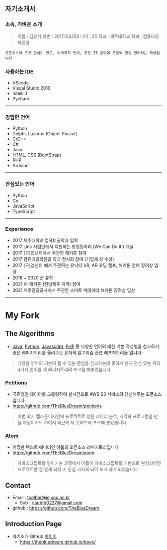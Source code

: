 
## 자기소개서

### 소속, 가벼운 소개
> 이름 : 김유석
> 학번 : 2017108258
> 나이 : 25
> 학교 : 제주대학교
> 학과 : 컴퓨터공학전공

``오픈소스에 크게 관심이 있고, 여러가지 언어, 모든 IT 분야에 조금씩 관심 있어하는 학생입니다``

### 사용하는 IDE

- VScode
- Visual Studio 2019
- Intelli J
- Pycham


---


### 경험한 언어
- Python
- Delphi, Lazarus (Object Pascal)
- C/C++
- C#
- Java
- HTML, CSS (BootStrap)
- PHP
- Arduino
  
---


### 관심있는 언어
- Python
- Go
- JavaScript
- TypeScript


---


### Experience

- 2017 제주대학교 컴퓨터공학과 입학
- 2017 Linc 사업단에서 지원하는 창업동아리 (We Can Do It!) 개설
- 2017 (구)앱센터에서 주관한 해커톤 참여
- 2017 컴퓨터공학전공 학과 전시회 참여 (기업체 상 수상)
- 2017 (구)앱센터 에서 주관하는 유니티 VR, AR 코딩 캠프, 해커톤 참여 장려상 입상
- 2018 ~ 2020 군 휴학
- 2021 K- 해커톤 (전남제주 지역) 참여
- 2021 제주관광공사에서 주관한 스마트 빅데이터 해커톤 장려상 입상


---


# My Fork


## The Algorithms

- [Java](https://github.com/TheBlueDream/Java), [Python](https://github.com/TheBlueDream/Python), [Javascript](https://github.com/TheBlueDream/Javascript), [PHP](https://github.com/TheBlueDream/PHP)  등 다양한 언어의 대한 기본 작성법을 참고하기 좋은  레퍼지토리를 올려주는 유저의 알고리즘 관련 레포지토리들 입니다

> 다양한 언어의 기본이 될 수 있는 문법을 참고하는데 좋아서 현재 관심 있는 위의 4가지 언어를 제 레퍼지토리의 포크를 해놓았습니다
> 

### [Petitions](https://github.com/TheBlueDream/petitions)

- 국민청원 데이터를 크롤링하여 실시간으로 AWS S3 서비스의 갱신해주는 오픈소스입니다.
- https://github.com/TheBlueDream/petitions

> 이번 학기 캡스톤디자인에 프로젝트로 청원 데이터 분석, 시각화 프로그램을 만들 예정이기도 하여서 최근에 제 깃허브에 포크해 놓았습니다.
> 

### [Atom](https://github.com/TheBlueDream/atom.git)

- 유명한 텍스트 에디터인 아톰의 오픈소스 레퍼지토리입니다
- https://github.com/TheBlueDream/atom

> 자바스크립트를 알아가는 과정에서 아톰이 자바스크립트를 기반으로 완성되어진 프로젝트란 걸 알게 되었고, 관심 가지게 되어 포크 하게 되었습니다


## Contact


- Email : toolbar@jejunu.ac.kr
  - Sub : rladbtjr0227@gmail.com
- github : https://github.com/TheBlueDream


## Introduction Page


- 자기소개 Github [페이지](https://thebluedream.github.io/book/)
  - https://thebluedream.github.io/book/